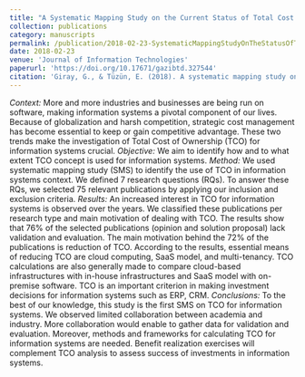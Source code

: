```yaml
---
title: "A Systematic Mapping Study on the Current Status of Total Cost of Ownership for Information Systems"
collection: publications
category: manuscripts
permalink: /publication/2018-02-23-SystematicMappingStudyOnTheStatusOfTCO
date: 2018-02-23
venue: 'Journal of Information Technologies'
paperurl: 'https://doi.org/10.17671/gazibtd.327544'
citation: 'Giray, G., & Tüzün, E. (2018). A systematic mapping study on the current status of total cost of ownership for information systems. <i>Journal of Information Technologies</i>, 11(2), 131-145.'
---
```


<i>Context:</i> More and more industries and businesses are being run on software, making information systems a pivotal component of our lives. Because of globalization and harsh competition, strategic cost management has become essential to keep or gain competitive advantage. These two trends make the investigation of Total Cost of Ownership (TCO) for information systems crucial.
<i>Objective:</i> We aim to identify how and to what extent TCO concept is used for information systems.
<i>Method:</i> We used systematic mapping study (SMS) to identify the use of TCO in information systems context. We defined 7 research questions (RQs). To answer these RQs, we selected 75 relevant publications by applying our inclusion and exclusion criteria.
<i>Results:</i> An increased interest in TCO for information systems is observed over the years. We classified these publications per research type and main motivation of dealing with TCO. The results show that 76% of the selected publications (opinion and solution proposal) lack validation and evaluation. The main motivation behind the 72% of the publications is reduction of TCO.  According to the results, essential means of reducing TCO are cloud computing, SaaS model, and multi-tenancy. TCO calculations are also generally made to compare cloud-based infrastructures with in-house infrastructures and SaaS model with on-premise software. TCO is an important criterion in making investment decisions for information systems such as ERP, CRM.
<i>Conclusions:</i> To the best of our knowledge, this study is the first SMS on TCO for information systems. We observed limited collaboration between academia and industry. More collaboration would enable to gather data for validation and evaluation. Moreover, methods and frameworks for calculating TCO for information systems are needed. Benefit realization exercises will complement TCO analysis to assess success of investments in information systems.
